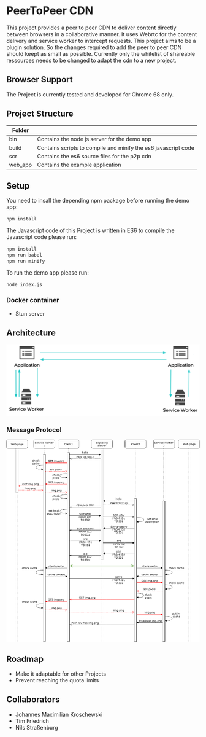 # PeerToPeer CDN
This project provides a peer to peer CDN to deliver content directly between browsers in a collaborative manner. It uses Webrtc for the content delivery and service worker to intercept requests. This project aims to be a plugin solution. So the changes required to add the peer to peer CDN should keept as small as possible. Currently only the whitelist of shareable ressources needs to be changed to adapt the cdn to a new project.

## Browser Support
The Project is currently tested and developed for Chrome 68 only.

## Project Structure

| Folder        |                                                                 |
| ------------- |-------------                                                    |
| bin           | Contains the node js server for the demo app                    |
| build         | Contains scripts to compile and minify the es6 javascript code  |
| scr           | Contains the es6 source files for the p2p cdn                   |
| web_app       | Contains the example application                                |

## Setup

You need to insall the depending npm package before running the demo app:
```console
npm install
```
The Javascript code of this Project is written in ES6 to compile the Javascript code please run:
```console
npm install
npm run babel
npm run minify
```

To run the demo app please run:
```console
node index.js
```

### Docker container

- Stun server

## Architecture
![Service Worker Architecture](documentation/sw_architecture.png)
### Message Protocol
![messageflow](documentation/P2P-CDN-messageflow.png)

## Roadmap
- Make it adaptable for other Projects
- Prevent reaching the quota limits

## Collaborators
- Johannes Maximilian Kroschewski
- Tim Friedrich
- Nils Straßenburg
